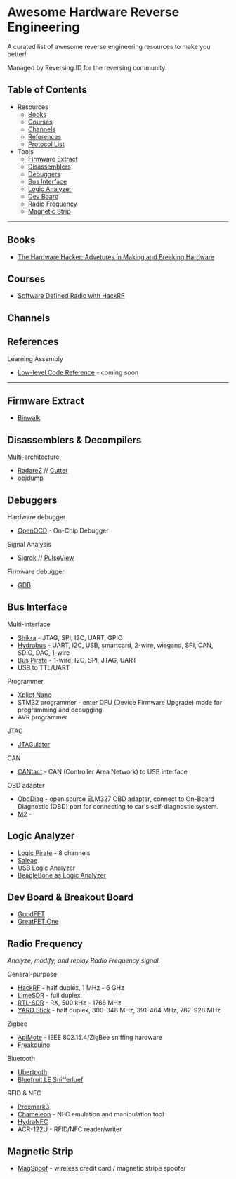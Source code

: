 # Awesome Hardware Reverse Engineering

A curated list of awesome reverse engineering resources to make you better! 

Managed by Reversing.ID for the reversing community.

## Table of Contents

- Resources
    - [Books](#books)
    - [Courses](#courses)
    - [Channels](#channels)
    - [References](#references)
    - [Protocol List](#protocol-list)
- Tools
    - [Firmware Extract](#firmware-extract)
    - [Disassemblers](#disassemblers)
    - [Debuggers](#debuggers)
    - [Bus Interface](#bus-interface)
    - [Logic Analyzer](#logic-analyzer)
    - [Dev Board](#dev-board)
    - [Radio Frequency](#radio-frequency)
    - [Magnetic Strip](#magnetic-strip)

- - - 

## Books

* [The Hardware Hacker: Advetures in Making and Breaking Hardware](https://amzn.com/159327758X)

## Courses

* [Software Defined Radio with HackRF](https://greatscottgadgets.com/sdr/)

## Channels

## References

Learning Assembly

* [Low-level Code Reference](https://github.com/ReversingID/LowLevelCode-Reference) - coming soon

- - - 

## Firmware Extract

* [Binwalk](https://github.com/ReFirmLabs/binwalk)

## Disassemblers & Decompilers

Multi-architecture

* [Radare2](http://www.radare.org/r/) // [Cutter](https://cutter.re)
* [objdump](http://linux.die.net/man/1/objdump)

## Debuggers

Hardware debugger

* [OpenOCD](http://openocd.org/) - On-Chip Debugger

Signal Analysis

* [Sigrok](https://sigrok.org/) // [PulseView](https://sigrok.org/wiki/PulseView)

Firmware debugger

* [GDB](https://www.gnu.org/software/gdb/)

## Bus Interface

Multi-interface

* [Shikra](https://int3.cc/products/the-shikra) - JTAG, SPI, I2C, UART, GPIO
* [Hydrabus](https://hydrabus.com/) - UART, I2C, USB, smartcard, 2-wire, wiegand, SPI, CAN, SDIO, DAC, 1-wire
* [Bus Pirate](http://dangerousprototypes.com/docs/Features_overview) - 1-wire, I2C, SPI, JTAG, UART
* USB to TTL/UART

Programmer

* [Xpliot Nano](https://expliot.io/products/expliot-nano)
* STM32 programmer - enter DFU (Device Firmware Upgrade) mode for programming and debugging
* AVR programmer

JTAG

* [JTAGulator](https://github.com/grandideastudio/jtagulator)

CAN

* [CANtact](https://linklayer.github.io/cantact/) - CAN (Controller Area Network) to USB interface

OBD adapter

* [ObdDiag](http://www.obddiag.net/) - open source ELM327 OBD adapter, connect to On-Board Diagnostic (OBD) port for connecting to car's self-diagnostic system.
* [M2](https://www.macchina.cc/m2-introduction) - 

## Logic Analyzer

- [Logic Pirate](http://dangerousprototypes.com/docs/Logic_Pirate) - 8 channels
- [Saleae](https://www.saleae.com/)
- USB Logic Analyzer
- [BeagleBone as Logic Analyzer](https://github.com/abhishek-kakkar/BeagleLogic)

## Dev Board & Breakout Board

* [GoodFET](http://goodfet.sourceforge.net/)
* [GreatFET One](https://greatscottgadgets.com/greatfet/one/)

## Radio Frequency

*Analyze, modify, and replay Radio Frequency signal.*

General-purpose

* [HackRF](https://greatscottgadgets.com/hackrf/) - half duplex, 1 MHz - 6 GHz
* [LimeSDR](https://www.crowdsupply.com/lime-micro/limesdr) - full duplex, 
* [RTL-SDR](https://www.rtl-sdr.com/) - RX, 500 kHz - 1766 MHz
* [YARD Stick](https://greatscottgadgets.com/yardstickone/) - half duplex, 300-348 MHz, 391-464 MHz, 782-928 MHz

Zigbee

* [ApiMote](https://github.com/riverloopsec/apimote) - IEEE 802.15.4/ZigBee sniffing hardware
* [Freakduino](https://freaklabs.org/documentation/freakduino/)

Bluetooth

* [Ubertooth](https://greatscottgadgets.com/ubertoothone/)
* [Bluefruit LE Snifferluef](https://www.adafruit.com/product/2269)

RFID & NFC

* [Proxmark3](https://proxmark.com/)
* [Chameleon](https://lab401.com/products/chameleon-mini-reve-rebooted) - NFC emulation and manipulation tool
* [HydraNFC](https://hydrabus.com/hydranfc-1-0-specifications/)
* ACR-122U - RFID/NFC reader/writer

## Magnetic Strip

* [MagSpoof](https://samy.pl/magspoof/) - wireless credit card / magnetic stripe spoofer